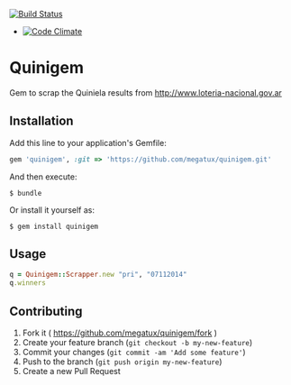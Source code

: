 [![Build Status](https://api.travis-ci.org/megatux/quinigem.svg)](https://travis-ci.org/megatux/quinigem)

* [![Code Climate](https://codeclimate.com/github/megatux/quinigem.png)](https://codeclimate.com/github/megatux/quinigem)

# Quinigem

Gem to scrap the Quiniela results from http://www.loteria-nacional.gov.ar

## Installation

Add this line to your application's Gemfile:

```ruby
gem 'quinigem', :git => 'https://github.com/megatux/quinigem.git'
```

And then execute:

    $ bundle

Or install it yourself as:

    $ gem install quinigem

## Usage

```ruby
q = Quinigem::Scrapper.new "pri", "07112014"
q.winners
```

## Contributing

1. Fork it ( https://github.com/megatux/quinigem/fork )
2. Create your feature branch (`git checkout -b my-new-feature`)
3. Commit your changes (`git commit -am 'Add some feature'`)
4. Push to the branch (`git push origin my-new-feature`)
5. Create a new Pull Request
